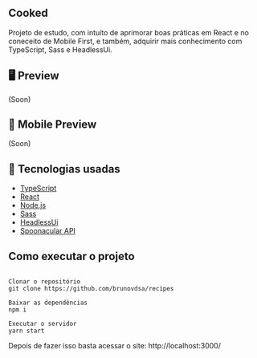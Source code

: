 ## **Cooked**

Projeto de estudo, com intuíto de aprimorar boas práticas em React e no coneceito de Mobile First, e também, adquirir mais conhecimento com TypeScript, Sass e HeadlessUi.

## 🖥 **Preview**

(Soon)   

## 📱 **Mobile Preview**

(Soon)

## 🚀 Tecnologias usadas
- [TypeScript](https://www.typescriptlang.org)
- [React](https://pt-br.reactjs.org)
- [Node.js](https://nodejs.org/en)
- [Sass](https://sass-lang.com)
- [HeadlessUi](https://headlessui.dev)
- [Spoonacular API](https://spoonacular.com/food-api)

## Como executar o projeto

```

Clonar o repositório
git clone https://github.com/brunovdsa/recipes

Baixar as dependências
npm i

Executar o servidor
yarn start

```
Depois de fazer isso basta acessar o site: http://localhost:3000/

